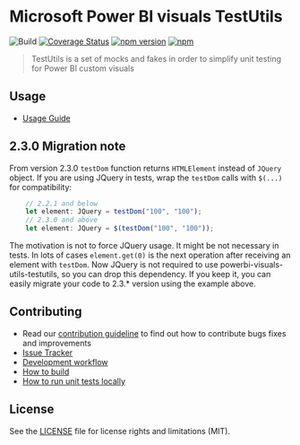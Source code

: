 # Microsoft Power BI visuals TestUtils
![Build](https://github.com/microsoft/powerbi-visuals-utils-testutils/workflows/Build/badge.svg) [![Coverage Status](https://coveralls.io/repos/github/Microsoft/powerbi-visuals-utils-testutils/badge.svg?branch=master)](https://coveralls.io/github/Microsoft/powerbi-visuals-utils-testutils?branch=master) [![npm version](https://img.shields.io/npm/v/powerbi-visuals-utils-testutils.svg)](https://www.npmjs.com/package/powerbi-visuals-utils-testutils) [![npm](https://img.shields.io/npm/dm/powerbi-visuals-utils-testutils.svg)](https://www.npmjs.com/package/powerbi-visuals-utils-testutils)

> TestUtils is a set of mocks and fakes in order to simplify unit testing for Power BI custom visuals

## Usage
* [Usage Guide](https://docs.microsoft.com/en-us/power-bi/developer/visuals/utils-test)

## 2.3.0 Migration note

From version 2.3.0 `testDom` function returns `HTMLElement` instead of `JQuery` object. If you are using JQuery in tests, wrap the `testDom` calls with `$(...)` for compatibility:

```typescript
    // 2.2.1 and below
    let element: JQuery = testDom("100", "100");
    // 2.3.0 and above
    let element: JQuery = $(testDom("100", "100"));
```

The motivation is not to force JQuery usage. It might be not necessary in tests. In lots of cases `element.get(0)` is the next operation after receiving an element with `testDom`. Now JQuery is not required to use powerbi-visuals-utils-testutils, so you can drop this dependency. If you keep it, you can easily migrate your code to 2.3.* version using the example above.


## Contributing
* Read our [contribution guideline](./CONTRIBUTING.md) to find out how to contribute bugs fixes and improvements
* [Issue Tracker](https://github.com/Microsoft/powerbi-visuals-utils-testutils/issues)
* [Development workflow](./docs/dev/development-workflow.md)
* [How to build](./docs/dev/development-workflow.md#how-to-build)
* [How to run unit tests locally](./docs/dev/development-workflow.md#how-to-run-unit-tests-locally)

## License
See the [LICENSE](./LICENSE) file for license rights and limitations (MIT).
